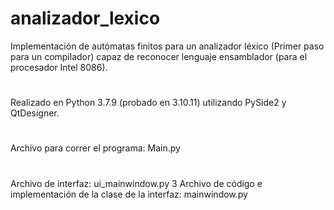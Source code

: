 # analizador_lexico
Implementación de autómatas finitos para un analizador léxico (Primer paso para un compilador) capaz de reconocer lenguaje ensamblador (para el procesador Intel 8086).
#
Realizado en Python 3.7.9 (probado en 3.10.11) utilizando PySide2 y QtDesigner.
#
Archivo para correr el programa: Main.py
#
Archivo de interfaz: ui_mainwindow.py
3
Archivo de código e implementación de la clase de la interfaz: mainwindow.py

